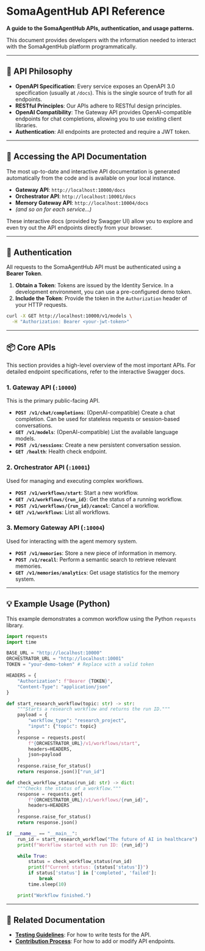 # SomaAgentHub API Reference

**A guide to the SomaAgentHub APIs, authentication, and usage patterns.**

This document provides developers with the information needed to interact with the SomaAgentHub platform programmatically.

---

## 🎯 API Philosophy

- **OpenAPI Specification**: Every service exposes an OpenAPI 3.0 specification (usually at `/docs`). This is the single source of truth for all endpoints.
- **RESTful Principles**: Our APIs adhere to RESTful design principles.
- **OpenAI Compatibility**: The Gateway API provides OpenAI-compatible endpoints for chat completions, allowing you to use existing client libraries.
- **Authentication**: All endpoints are protected and require a JWT token.

---

## 🚀 Accessing the API Documentation

The most up-to-date and interactive API documentation is generated automatically from the code and is available on your local instance.

- **Gateway API**: `http://localhost:10000/docs`
- **Orchestrator API**: `http://localhost:10001/docs`
- **Memory Gateway API**: `http://localhost:10004/docs`
- *(and so on for each service...)*

These interactive docs (provided by Swagger UI) allow you to explore and even try out the API endpoints directly from your browser.

---

## 🔑 Authentication

All requests to the SomaAgentHub API must be authenticated using a **Bearer Token**.

1.  **Obtain a Token**: Tokens are issued by the Identity Service. In a development environment, you can use a pre-configured demo token.
2.  **Include the Token**: Provide the token in the `Authorization` header of your HTTP requests.

```bash
curl -X GET http://localhost:10000/v1/models \
  -H "Authorization: Bearer <your-jwt-token>"
```

---

## 📦 Core APIs

This section provides a high-level overview of the most important APIs. For detailed endpoint specifications, refer to the interactive Swagger docs.

### 1. Gateway API (`:10000`)
This is the primary public-facing API.

- **`POST /v1/chat/completions`**: (OpenAI-compatible) Create a chat completion. Can be used for stateless requests or session-based conversations.
- **`GET /v1/models`**: (OpenAI-compatible) List the available language models.
- **`POST /v1/sessions`**: Create a new persistent conversation session.
- **`GET /health`**: Health check endpoint.

### 2. Orchestrator API (`:10001`)
Used for managing and executing complex workflows.

- **`POST /v1/workflows/start`**: Start a new workflow.
- **`GET /v1/workflows/{run_id}`**: Get the status of a running workflow.
- **`POST /v1/workflows/{run_id}/cancel`**: Cancel a workflow.
- **`GET /v1/workflows`**: List all workflows.

### 3. Memory Gateway API (`:10004`)
Used for interacting with the agent memory system.

- **`POST /v1/memories`**: Store a new piece of information in memory.
- **`POST /v1/recall`**: Perform a semantic search to retrieve relevant memories.
- **`GET /v1/memories/analytics`**: Get usage statistics for the memory system.

---

## 💡 Example Usage (Python)

This example demonstrates a common workflow using the Python `requests` library.

```python
import requests
import time

BASE_URL = "http://localhost:10000"
ORCHESTRATOR_URL = "http://localhost:10001"
TOKEN = "your-demo-token" # Replace with a valid token

HEADERS = {
    "Authorization": f"Bearer {TOKEN}",
    "Content-Type": "application/json"
}

def start_research_workflow(topic: str) -> str:
    """Starts a research workflow and returns the run ID."""
    payload = {
        "workflow_type": "research_project",
        "input": {"topic": topic}
    }
    response = requests.post(
        f"{ORCHESTRATOR_URL}/v1/workflows/start",
        headers=HEADERS,
        json=payload
    )
    response.raise_for_status()
    return response.json()["run_id"]

def check_workflow_status(run_id: str) -> dict:
    """Checks the status of a workflow."""
    response = requests.get(
        f"{ORCHESTRATOR_URL}/v1/workflows/{run_id}",
        headers=HEADERS
    )
    response.raise_for_status()
    return response.json()

if __name__ == "__main__":
    run_id = start_research_workflow("The future of AI in healthcare")
    print(f"Workflow started with run ID: {run_id}")

    while True:
        status = check_workflow_status(run_id)
        print(f"Current status: {status['status']}")
        if status['status'] in ['completed', 'failed']:
            break
        time.sleep(10)

    print("Workflow finished.")
```

---
## 🔗 Related Documentation
- **[Testing Guidelines](testing-guidelines.md)**: For how to write tests for the API.
- **[Contribution Process](contribution-process.md)**: For how to add or modify API endpoints.
```
